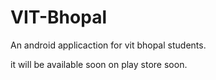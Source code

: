 # VIT-Bhopal

An android applicaction for vit bhopal students.

it will be available soon on play store soon.
